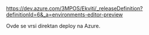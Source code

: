 https://dev.azure.com/3MPOS/Ekviti/_releaseDefinition?definitionId=6&_a=environments-editor-preview

Ovde se vrsi direktan deploy na Azure.